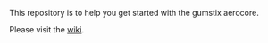 This repository is to help you get started with the gumstix aerocore. 

Please visit the [wiki](https://github.com/spacemig/aerocore/wiki).
